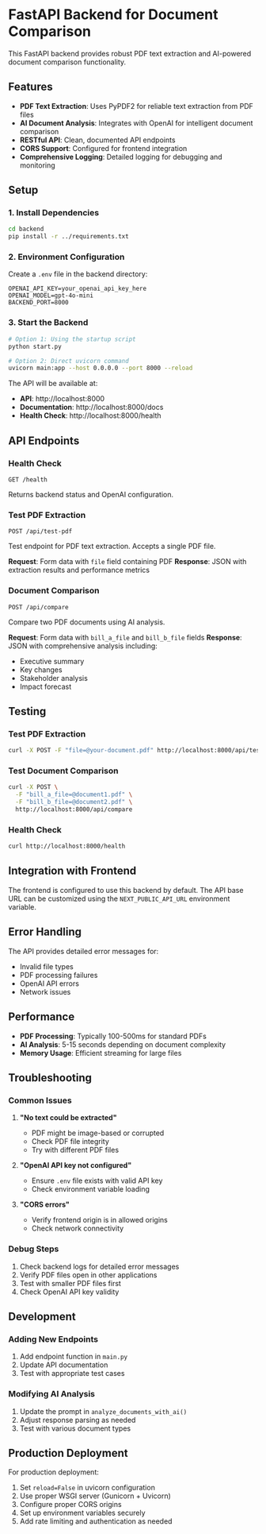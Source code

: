 # FastAPI Backend for Document Comparison

This FastAPI backend provides robust PDF text extraction and AI-powered document comparison functionality.

## Features

- **PDF Text Extraction**: Uses PyPDF2 for reliable text extraction from PDF files
- **AI Document Analysis**: Integrates with OpenAI for intelligent document comparison
- **RESTful API**: Clean, documented API endpoints
- **CORS Support**: Configured for frontend integration
- **Comprehensive Logging**: Detailed logging for debugging and monitoring

## Setup

### 1. Install Dependencies

```bash
cd backend
pip install -r ../requirements.txt
```

### 2. Environment Configuration

Create a `.env` file in the backend directory:

```env
OPENAI_API_KEY=your_openai_api_key_here
OPENAI_MODEL=gpt-4o-mini
BACKEND_PORT=8000
```

### 3. Start the Backend

```bash
# Option 1: Using the startup script
python start.py

# Option 2: Direct uvicorn command
uvicorn main:app --host 0.0.0.0 --port 8000 --reload
```

The API will be available at:
- **API**: http://localhost:8000
- **Documentation**: http://localhost:8000/docs
- **Health Check**: http://localhost:8000/health

## API Endpoints

### Health Check
```
GET /health
```
Returns backend status and OpenAI configuration.

### Test PDF Extraction
```
POST /api/test-pdf
```
Test endpoint for PDF text extraction. Accepts a single PDF file.

**Request**: Form data with `file` field containing PDF
**Response**: JSON with extraction results and performance metrics

### Document Comparison
```
POST /api/compare
```
Compare two PDF documents using AI analysis.

**Request**: Form data with `bill_a_file` and `bill_b_file` fields
**Response**: JSON with comprehensive analysis including:
- Executive summary
- Key changes
- Stakeholder analysis
- Impact forecast

## Testing

### Test PDF Extraction
```bash
curl -X POST -F "file=@your-document.pdf" http://localhost:8000/api/test-pdf
```

### Test Document Comparison
```bash
curl -X POST \
  -F "bill_a_file=@document1.pdf" \
  -F "bill_b_file=@document2.pdf" \
  http://localhost:8000/api/compare
```

### Health Check
```bash
curl http://localhost:8000/health
```

## Integration with Frontend

The frontend is configured to use this backend by default. The API base URL can be customized using the `NEXT_PUBLIC_API_URL` environment variable.

## Error Handling

The API provides detailed error messages for:
- Invalid file types
- PDF processing failures
- OpenAI API errors
- Network issues

## Performance

- **PDF Processing**: Typically 100-500ms for standard PDFs
- **AI Analysis**: 5-15 seconds depending on document complexity
- **Memory Usage**: Efficient streaming for large files

## Troubleshooting

### Common Issues

1. **"No text could be extracted"**
   - PDF might be image-based or corrupted
   - Check PDF file integrity
   - Try with different PDF files

2. **"OpenAI API key not configured"**
   - Ensure `.env` file exists with valid API key
   - Check environment variable loading

3. **"CORS errors"**
   - Verify frontend origin is in allowed origins
   - Check network connectivity

### Debug Steps

1. Check backend logs for detailed error messages
2. Verify PDF files open in other applications
3. Test with smaller PDF files first
4. Check OpenAI API key validity

## Development

### Adding New Endpoints

1. Add endpoint function in `main.py`
2. Update API documentation
3. Test with appropriate test cases

### Modifying AI Analysis

1. Update the prompt in `analyze_documents_with_ai()`
2. Adjust response parsing as needed
3. Test with various document types

## Production Deployment

For production deployment:

1. Set `reload=False` in uvicorn configuration
2. Use proper WSGI server (Gunicorn + Uvicorn)
3. Configure proper CORS origins
4. Set up environment variables securely
5. Add rate limiting and authentication as needed 